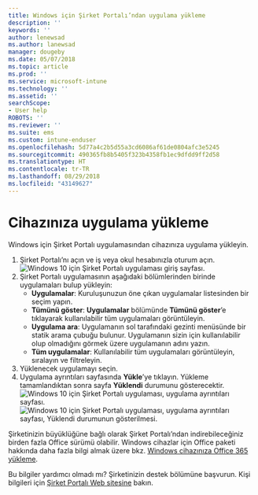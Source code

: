 ```yaml
---
title: Windows için Şirket Portalı’ndan uygulama yükleme
description: ''
keywords: ''
author: lenewsad
ms.author: lanewsad
manager: dougeby
ms.date: 05/07/2018
ms.topic: article
ms.prod: ''
ms.service: microsoft-intune
ms.technology: ''
ms.assetid: ''
searchScope:
- User help
ROBOTS: ''
ms.reviewer: ''
ms.suite: ems
ms.custom: intune-enduser
ms.openlocfilehash: 5d77a4c2b5d55a3cd6086af61de0804afc3e5245
ms.sourcegitcommit: 490365fb8b5405f323b4358fb1ec9dfdd9ff2d58
ms.translationtype: HT
ms.contentlocale: tr-TR
ms.lasthandoff: 08/29/2018
ms.locfileid: "43149627"
---
```

# <a name="install-apps-on-your-device"></a>Cihazınıza uygulama yükleme
Windows için Şirket Portalı uygulamasından cihazınıza uygulama yükleyin.

1. Şirket Portalı’nı açın ve iş veya okul hesabınızla oturum açın.
![Windows 10 için Şirket Portalı uygulaması giriş sayfası.](./media/RS1_AppDetailsPage_Installed_03.png)
2. Şirket Portalı uygulamasının aşağıdaki bölümlerinden birinde uygulamaları bulup yükleyin:
    * **Uygulamalar**: Kuruluşunuzun öne çıkan uygulamalar listesinden bir seçim yapın. 
    * **Tümünü göster**: **Uygulamalar** bölümünde **Tümünü göster**’e tıklayarak kullanılabilir tüm uygulamaları görüntüleyin.
    * **Uygulama ara**: Uygulamanın sol tarafındaki gezinti menüsünde bir statik arama çubuğu bulunur. Uygulamanın sizin için kullanılabilir olup olmadığını görmek üzere uygulamanın adını yazın.
    * **Tüm uygulamalar**: Kullanılabilir tüm uygulamaları görüntüleyin, sıralayın ve filtreleyin.
3. Yüklenecek uygulamayı seçin.
4. Uygulama ayrıntıları sayfasında **Yükle**’ye tıklayın. Yükleme tamamlandıktan sonra sayfa **Yüklendi** durumunu gösterecektir.
![Windows 10 için Şirket Portalı uygulaması, uygulama ayrıntıları sayfası.](./media/RS1_AppDetailsPage_Installed_02.png)  
![Windows 10 için Şirket Portalı uygulaması, uygulama ayrıntıları sayfası, Yüklendi durumunun gösterilmesi.](./media/RS1_AppDetailsPage_Installed_01.png)    

 Şirketinizin büyüklüğüne bağlı olarak Şirket Portalı’ndan indirebileceğiniz birden fazla Office sürümü olabilir. Windows cihazlar için Office paketi hakkında daha fazla bilgi almak üzere bkz. [Windows cihazınıza Office 365 yükleme](./install-office-windows.md).

Bu bilgiler yardımcı olmadı mı? Şirketinizin destek bölümüne başvurun. Kişi bilgileri için [Şirket Portalı Web sitesine](https://go.microsoft.com/fwlink/?linkid=2010980) bakın.
